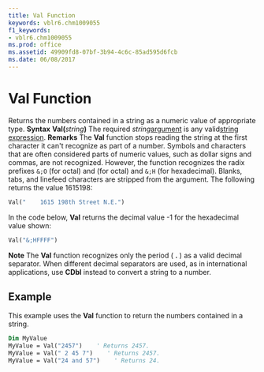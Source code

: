 ```yaml
---
title: Val Function
keywords: vblr6.chm1009055
f1_keywords:
- vblr6.chm1009055
ms.prod: office
ms.assetid: 49909fd8-07bf-3b94-4c6c-85ad595d6fcb
ms.date: 06/08/2017
---
```



# Val Function



Returns the numbers contained in a string as a numeric value of appropriate type.
 **Syntax**
 **Val(**_string_**)**
The required  _string_[argument](vbe-glossary.md) is any valid[string expression](vbe-glossary.md).
 **Remarks**
The  **Val** function stops reading the string at the first character it can't recognize as part of a number. Symbols and characters that are often considered parts of numeric values, such as dollar signs and commas, are not recognized. However, the function recognizes the radix prefixes `&;O` (for octal) and (for octal) and `&;H` (for hexadecimal). Blanks, tabs, and linefeed characters are stripped from the argument.
The following returns the value 1615198:



```vb
Val("    1615 198th Street N.E.")
```

In the code below,  **Val** returns the decimal value -1 for the hexadecimal value shown:



```vb
Val("&;HFFFF")
```


 **Note**  The  **Val** function recognizes only the period ( **.** ) as a valid decimal separator. When different decimal separators are used, as in international applications, use **CDbl** instead to convert a string to a number.


## Example

This example uses the  **Val** function to return the numbers contained in a string.


```vb
Dim MyValue
MyValue = Val("2457")    ' Returns 2457.
MyValue = Val(" 2 45 7")    ' Returns 2457.
MyValue = Val("24 and 57")    ' Returns 24.
```


